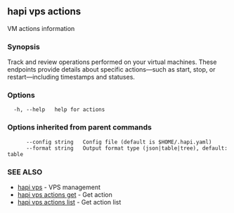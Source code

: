 ## hapi vps actions

VM actions information

### Synopsis

Track and review operations performed on your virtual machines. These endpoints provide details about specific actions—such as start, stop, or restart—including timestamps and statuses.

### Options

```
  -h, --help   help for actions
```

### Options inherited from parent commands

```
      --config string   Config file (default is $HOME/.hapi.yaml)
      --format string   Output format type (json|table|tree), default: table
```

### SEE ALSO

* [hapi vps](hapi_vps.md)	 - VPS management
* [hapi vps actions get](hapi_vps_actions_get.md)	 - Get action
* [hapi vps actions list](hapi_vps_actions_list.md)	 - Get action list

